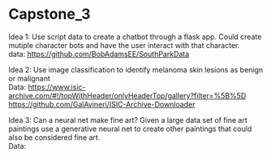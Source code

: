 # Capstone_3

Idea 1:
Use script data to create a chatbot through a flask app.  Could create mutiple character bots and have the user interact with that character.  
data: https://github.com/BobAdamsEE/SouthParkData

Idea 2:
Use image classification to identify melanoma skin lesions as benign or malignant 
<br/>
Data: https://www.isic-archive.com/#!/topWithHeader/onlyHeaderTop/gallery?filter=%5B%5D
<br/>
https://github.com/GalAvineri/ISIC-Archive-Downloader


Idea 3:
Can a neural net make fine art?  Given a large data set of fine art paintings use a generative neural net to create other paintings that could also be considered fine art. 
<br/>
Data: 
